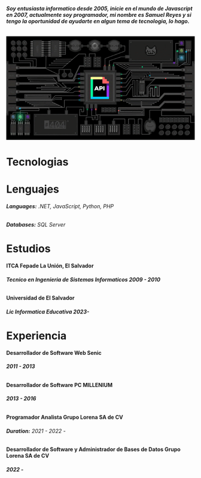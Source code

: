 ###### **Soy entusiasta informatico desde 2005, inicie en el mundo de Javascript en 2007, actualmente soy programador, mi nombre es Samuel Reyes y si tengo la  oportunidad de ayudarte en algun tema de tecnologia, lo hago.**

![Samuel Reyes](https://github.com/samuelreyesiglesias/dev.gifs/blob/main/tech.api.gif.gif?raw=true)


# Tecnologias

# Lenguajes
###### **Languages:** .NET, JavaScript, Python, PHP
###### **Databases:** SQL Server

# Estudios
#### **ITCA Fepade La Unión, El Salvador** 
######  **Tecnico en Ingenieria de Sistemas Informaticos 2009 - 2010**

#### **Universidad de El Salvador** 
######  **Lic Informatica Educativa 2023-**

# Experiencia
#### **Desarrollador de Software Web Senic**
######  **2011 - 2013**

#### **Desarrollador de Software PC MILLENIUM** 
###### **2013 - 2016**

#### **Programador Analista Grupo Lorena SA de CV**
######  **Duration:** 2021 - 2022 -

#### **Desarrollador de Software y Administrador de Bases de Datos Grupo Lorena SA de CV**
######  **2022 -**
